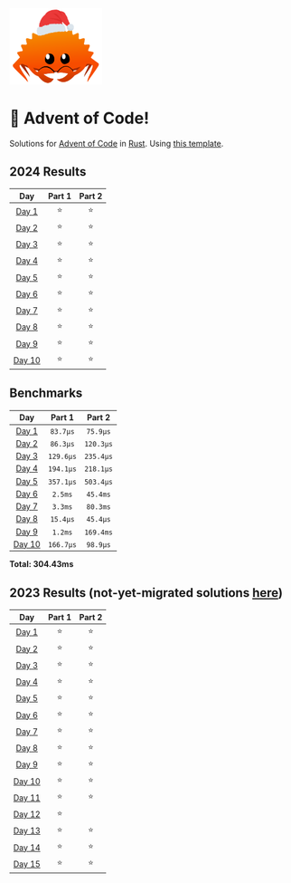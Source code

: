 <img src="./.assets/christmas_ferris.png" width="164">

# 🎄 Advent of Code!

Solutions for [Advent of Code](https://adventofcode.com/) in [Rust](https://www.rust-lang.org/). Using [this template](https://github.com/fspoettel/advent-of-code-rust).

<!--- advent_readme_stars table --->
## 2024 Results

| Day | Part 1 | Part 2 |
| :---: | :---: | :---: |
| [Day 1](https://adventofcode.com/2024/day/1) | ⭐ | ⭐ |
| [Day 2](https://adventofcode.com/2024/day/2) | ⭐ | ⭐ |
| [Day 3](https://adventofcode.com/2024/day/3) | ⭐ | ⭐ |
| [Day 4](https://adventofcode.com/2024/day/4) | ⭐ | ⭐ |
| [Day 5](https://adventofcode.com/2024/day/5) | ⭐ | ⭐ |
| [Day 6](https://adventofcode.com/2024/day/6) | ⭐ | ⭐ |
| [Day 7](https://adventofcode.com/2024/day/7) | ⭐ | ⭐ |
| [Day 8](https://adventofcode.com/2024/day/8) | ⭐ | ⭐ |
| [Day 9](https://adventofcode.com/2024/day/9) | ⭐ | ⭐ |
| [Day 10](https://adventofcode.com/2024/day/10) | ⭐ | ⭐ |
<!--- advent_readme_stars table --->

<!--- benchmarking table --->
## Benchmarks

| Day | Part 1 | Part 2 |
| :---: | :---: | :---:  |
| [Day 1](./src/bin/01.rs) | `83.7µs` | `75.9µs` |
| [Day 2](./src/bin/02.rs) | `86.3µs` | `120.3µs` |
| [Day 3](./src/bin/03.rs) | `129.6µs` | `235.4µs` |
| [Day 4](./src/bin/04.rs) | `194.1µs` | `218.1µs` |
| [Day 5](./src/bin/05.rs) | `357.1µs` | `503.4µs` |
| [Day 6](./src/bin/06.rs) | `2.5ms` | `45.4ms` |
| [Day 7](./src/bin/07.rs) | `3.3ms` | `80.3ms` |
| [Day 8](./src/bin/08.rs) | `15.4µs` | `45.4µs` |
| [Day 9](./src/bin/09.rs) | `1.2ms` | `169.4ms` |
| [Day 10](./src/bin/10.rs) | `166.7µs` | `98.9µs` |

**Total: 304.43ms**
<!--- benchmarking table --->


## 2023 Results (not-yet-migrated solutions [here](https://github.com/samuelbgolden/aoc2023))

| Day | Part 1 | Part 2 |
| :---: | :---: | :---: |
| [Day 1](https://adventofcode.com/2023/day/1) | ⭐ | ⭐ |
| [Day 2](https://adventofcode.com/2023/day/2) | ⭐ | ⭐ |
| [Day 3](https://adventofcode.com/2023/day/3) | ⭐ | ⭐ |
| [Day 4](https://adventofcode.com/2023/day/4) | ⭐ | ⭐ |
| [Day 5](https://adventofcode.com/2023/day/5) | ⭐ | ⭐ |
| [Day 6](https://adventofcode.com/2023/day/6) | ⭐ | ⭐ |
| [Day 7](https://adventofcode.com/2023/day/7) | ⭐ | ⭐ |
| [Day 8](https://adventofcode.com/2023/day/8) | ⭐ | ⭐ |
| [Day 9](https://adventofcode.com/2023/day/9) | ⭐ | ⭐ |
| [Day 10](https://adventofcode.com/2023/day/10) | ⭐ | ⭐ |
| [Day 11](https://adventofcode.com/2023/day/11) | ⭐ | ⭐ |
| [Day 12](https://adventofcode.com/2023/day/12) | ⭐ |   |
| [Day 13](https://adventofcode.com/2023/day/13) | ⭐ | ⭐ |
| [Day 14](https://adventofcode.com/2023/day/14) | ⭐ | ⭐ |
| [Day 15](https://adventofcode.com/2023/day/15) | ⭐ | ⭐ |
